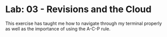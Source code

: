 # Lab: 03 - Revisions and the Cloud

This exercise has taught me how to navigate through my terminal properly as well as the importance of using the A-C-P rule.